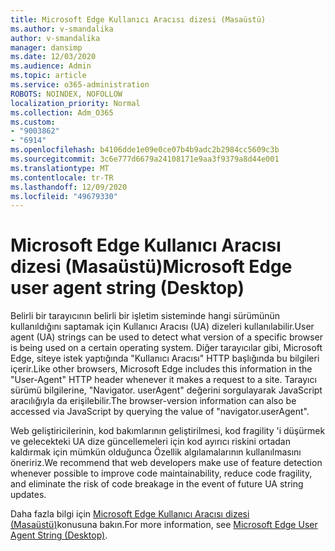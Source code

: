 ```yaml
---
title: Microsoft Edge Kullanıcı Aracısı dizesi (Masaüstü)
ms.author: v-smandalika
author: v-smandalika
manager: dansimp
ms.date: 12/03/2020
ms.audience: Admin
ms.topic: article
ms.service: o365-administration
ROBOTS: NOINDEX, NOFOLLOW
localization_priority: Normal
ms.collection: Adm_O365
ms.custom:
- "9003862"
- "6914"
ms.openlocfilehash: b4106dde1e09e0ce07b4b9adc2b2984cc5609c3b
ms.sourcegitcommit: 3c6e777d6679a24108171e9aa3f9379a8d44e001
ms.translationtype: MT
ms.contentlocale: tr-TR
ms.lasthandoff: 12/09/2020
ms.locfileid: "49679330"
---
```

# <a name="microsoft-edge-user-agent-string-desktop"></a><span data-ttu-id="567c6-102">Microsoft Edge Kullanıcı Aracısı dizesi (Masaüstü)</span><span class="sxs-lookup"><span data-stu-id="567c6-102">Microsoft Edge user agent string (Desktop)</span></span>

<span data-ttu-id="567c6-103">Belirli bir tarayıcının belirli bir işletim sisteminde hangi sürümünün kullanıldığını saptamak için Kullanıcı Aracısı (UA) dizeleri kullanılabilir.</span><span class="sxs-lookup"><span data-stu-id="567c6-103">User agent (UA) strings can be used to detect what version of a specific browser is being used on a certain operating system.</span></span> <span data-ttu-id="567c6-104">Diğer tarayıcılar gibi, Microsoft Edge, siteye istek yaptığında "Kullanıcı Aracısı" HTTP başlığında bu bilgileri içerir.</span><span class="sxs-lookup"><span data-stu-id="567c6-104">Like other browsers, Microsoft Edge includes this information in the "User-Agent" HTTP header whenever it makes a request to a site.</span></span> <span data-ttu-id="567c6-105">Tarayıcı sürümü bilgilerine, "Navigator. userAgent" değerini sorgulayarak JavaScript aracılığıyla da erişilebilir.</span><span class="sxs-lookup"><span data-stu-id="567c6-105">The browser-version information can also be accessed via JavaScript by querying the value of "navigator.userAgent".</span></span>

<span data-ttu-id="567c6-106">Web geliştiricilerinin, kod bakımlarının geliştirilmesi, kod fragility 'i düşürmek ve gelecekteki UA dize güncellemeleri için kod ayırıcı riskini ortadan kaldırmak için mümkün olduğunca Özellik algılamalarının kullanılmasını öneririz.</span><span class="sxs-lookup"><span data-stu-id="567c6-106">We recommend that web developers make use of feature detection whenever possible to improve code maintainability, reduce code fragility, and eliminate the risk of code breakage in the event of future UA string updates.</span></span>

<span data-ttu-id="567c6-107">Daha fazla bilgi için [Microsoft Edge Kullanıcı Aracısı dizesi (Masaüstü)](https://docs.microsoft.com/microsoft-edge/web-platform/user-agent-string)konusuna bakın.</span><span class="sxs-lookup"><span data-stu-id="567c6-107">For more information, see [Microsoft Edge User Agent String (Desktop)](https://docs.microsoft.com/microsoft-edge/web-platform/user-agent-string).</span></span>